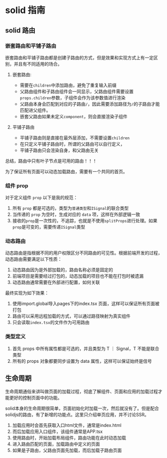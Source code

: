 # solid 指南

## solid 路由

### 嵌套路由和平铺子路由

嵌套路由和平铺子路由都是创建子路由的方式，但是效果和实现方式上有一定区别，并且有不同适用的场合。

1. 嵌套路由:

   - 需要在`children`中添加路由，避免了重复输入前缀
   - 父路由组件和子路由组件会一同显示，父路由组件需要设置`props.children`参数，子组件会作为该参数值进行渲染
   - 父路由本身会匹配到对应的子路由`/`，因此需要添加路径为`/`的子路由才能匹配进父组件。
   - 嵌套父路由如果未定义`component`，则会直接渲染子组件

2. 平铺子路由

   - 平铺子路由则是直接在最外层添加，不需要设置`children`
   - 在只定义平铺子路由时，所谓的父路由可以自行定义，
   - 平铺子路由只会渲染自身，和父路由无关

总结，路由中只有叶子节点是可用的路由！！！

为了保证所有页面可以动态加载路由，需要有一个共同的首页。

### 组件 prop

对于定义组件 `prop` 以下是我的规范：

1. 所有 `prop` 都是可选的，类型为`普通类型`和`ISignal`的联合类型
2. 当传递的 `prop` 为空时，生成对应的 `data` 项，这样在外部逻辑一致
3. 接收的`prop`是一次性的，不追踪，也就是不使用`splitProps`进行处理。如果`prop`是可变的，需要传递`ISignal`类型

### 动态路由

动态路由是指根据不同的用户权限区分不同路由的可见性。根据前端开发的过程，动态路由需要满足以下性质：

1. 动态路由因为是外部加载的，路由名称必须是固定的
2. 前端项目是需要经过打包的，动态加载的项目也不能在打包时被遗漏
3. 动态路由通常需要在外部进行配置，如何关联

最终实现为如下效果：

1. 使用import.global导入pages下的index.tsx 页面，这样可以保证所有页面被打包
2. 路由可以采用远程加载的方式，可以通过路径映射为真实组件
3. 只会读取`index.tsx`的文件作为可用路由

### 类型定义

1. 首先 props 中所有属性都是可选的，并且类型为 T ｜ Signal<T>，T 不能是联合类型
2. 所有的 props 对象都要同步设置为 data 属性，这样可以保证始终是信号

## 生命周期

生命周期通俗来讲叫做页面的加载过程，彻底了解组件、页面和应用的加载过程才能更好的控制页面中的功能。

solid本身的生命周期很简单，页面初始化时加载一次，然后就没有了。但是配合solidjs的路由，有了新增的功能点。这里只介绍单页应用，并不讨论SSR。

1. 加载应用时会首先获取入口html文件，通常是index.html
2. 而后加载应用入口组件，该组件通常是APP.tsx
3. 使用路由时，开始加载布局组件，路由功能在此时动态加载
4. 进入路由匹配的页面，加载路由中定义的页面
5. 如果是子路由，父路由页面先加载，而后加载子路由页面
